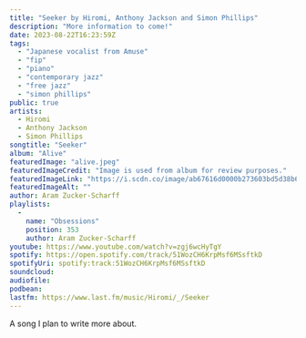 ```yaml
---
title: "Seeker by Hiromi, Anthony Jackson and Simon Phillips"
description: "More information to come!"
date: 2023-08-22T16:23:59Z
tags:
  - "Japanese vocalist from Amuse"
  - "fip"
  - "piano"
  - "contemporary jazz"
  - "free jazz"
  - "simon phillips"
public: true
artists:
  - Hiromi
  - Anthony Jackson
  - Simon Phillips
songtitle: "Seeker"
album: "Alive"
featuredImage: "alive.jpeg"
featuredImageCredit: "Image is used from album for review purposes."
featuredImageLink: "https://i.scdn.co/image/ab67616d0000b273603bd5d38b6746ae0d913202"
featuredImageAlt: ""
author: Aram Zucker-Scharff
playlists:
  -
    name: "Obsessions"
    position: 353
    author: Aram Zucker-Scharff
youtube: https://www.youtube.com/watch?v=zgj6wcHyTgY
spotify: https://open.spotify.com/track/51WozCH6KrpMsf6MSsftkD
spotifyUri: spotify:track:51WozCH6KrpMsf6MSsftkD
soundcloud:
audiofile:
podbean:
lastfm: https://www.last.fm/music/Hiromi/_/Seeker
---
```


A song I plan to write more about.
		